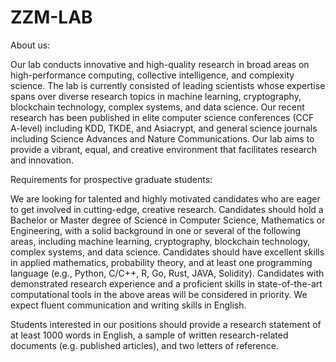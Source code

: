 # ZZM-LAB

About us:

Our lab conducts innovative and high-quality research in broad areas on high-performance computing, collective intelligence, and complexity science. The lab is currently consisted of leading scientists whose expertise spans over diverse research topics in machine learning, cryptography, blockchain technology, complex systems, and data science. Our recent research has been published in elite computer science conferences (CCF A-level) including KDD, TKDE, and Asiacrypt, and general science journals including Science Advances and Nature Communications. Our lab aims to provide a vibrant, equal, and creative environment that facilitates research and innovation.



Requirements for prospective graduate students:

We are looking for talented and highly motivated candidates who are eager to get involved in cutting-edge, creative research. Candidates should hold a Bachelor or Master degree of Science in Computer Science, Mathematics or Engineering, with a solid background in one or several of the following areas, including machine learning, cryptography, blockchain technology, complex systems, and data science. Candidates should have excellent skills in applied mathematics, probability theory, and at least one programming language (e.g., Python, C/C++, R, Go, Rust, JAVA, Solidity). Candidates with demonstrated research experience and a proficient skills in state-of-the-art computational tools in the above areas will be considered in priority. We expect fluent communication and writing skills in English. 

Students interested in our positions should provide a research statement of at least 1000 words in English, a sample of written research-related documents (e.g. published articles), and two letters of reference.
